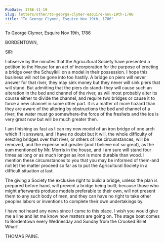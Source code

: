 ```yaml
---
PubDate: 1786-11-19
Slug: letters/other/to-george-clymer-esquire-nov-19th-1786
title: "To George Clymer, Esquire Nov 19th, 1786"
---
```


   To George Clymer, Esquire Nov 19th, 1786

   BORDENTOWN,

   SIR:

   I observe by the minutes that the Agricultural Society have presented a
   petition to the House for an act of incorporation for the purpose of
   erecting a bridge over the Schuylkill on a model in their possession. I
   hope this business will not be gone into too hastily. A bridge on piers
   will never answer for that river, they may sink money but they never will
   sink piers that will stand. But admitting that the piers do stand- they
   will cause such an alteration in the bed and channel of the river, as will
   most probably alter its course either to divide the channel, and require
   two bridges or cause it to force a new channel in some other part. It is a
   matter of more hazard than they are aware of the altering by obstructions
   the bed and channel of a river; the water must go somewhere-the force of
   the freshets and the ice is very great now but will be much greater then.

   I am finishing as fast as I can my new model of an iron bridge of one arch
   which if it answers, and I have no doubt but it will, the whole difficulty
   of erecting bridges over that river, or others of like circumstances, will
   be removed, and the expense not greater (and I believe not so great), as
   the sum mentioned by Mr. Morris in the house, and I am sure will stand
   four times as long or as much longer as iron is more durable than wood. I
   mention these circumstances to you that you may be informed of them-and
   not let the matter proceed so far as to put the Agricultural Society in a
   difficult situation at last.

   The giving a Society the exclusive right to build a bridge, unless the
   plan is prepared before hand, will prevent a bridge being built; because
   those who might afterwards produce models preferable to their own, will
   not present them to any such body of men, and they can have no right to
   take other peoples labors or inventions to complete their own undertakings
   by.

   I have not heard any news since I came to this place. I wish you would
   give me a line and let me know how matters are going on. The stage boat
   comes to Bordentown every Wednesday and Sunday from the Crooked Billet
   Wharf.

   THOMAS PAINE.


